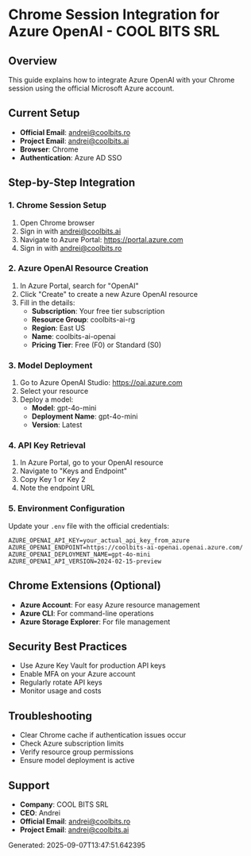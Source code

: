 # Chrome Session Integration for Azure OpenAI - COOL BITS SRL

## Overview
This guide explains how to integrate Azure OpenAI with your Chrome session using the official Microsoft Azure account.

## Current Setup
- **Official Email**: andrei@coolbits.ro
- **Project Email**: andrei@coolbits.ai
- **Browser**: Chrome
- **Authentication**: Azure AD SSO

## Step-by-Step Integration

### 1. Chrome Session Setup
1. Open Chrome browser
2. Sign in with andrei@coolbits.ai
3. Navigate to Azure Portal: https://portal.azure.com
4. Sign in with andrei@coolbits.ro

### 2. Azure OpenAI Resource Creation
1. In Azure Portal, search for "OpenAI"
2. Click "Create" to create a new Azure OpenAI resource
3. Fill in the details:
   - **Subscription**: Your free tier subscription
   - **Resource Group**: coolbits-ai-rg
   - **Region**: East US
   - **Name**: coolbits-ai-openai
   - **Pricing Tier**: Free (F0) or Standard (S0)

### 3. Model Deployment
1. Go to Azure OpenAI Studio: https://oai.azure.com
2. Select your resource
3. Deploy a model:
   - **Model**: gpt-4o-mini
   - **Deployment Name**: gpt-4o-mini
   - **Version**: Latest

### 4. API Key Retrieval
1. In Azure Portal, go to your OpenAI resource
2. Navigate to "Keys and Endpoint"
3. Copy Key 1 or Key 2
4. Note the endpoint URL

### 5. Environment Configuration
Update your `.env` file with the official credentials:
```
AZURE_OPENAI_API_KEY=your_actual_api_key_from_azure
AZURE_OPENAI_ENDPOINT=https://coolbits-ai-openai.openai.azure.com/
AZURE_OPENAI_DEPLOYMENT_NAME=gpt-4o-mini
AZURE_OPENAI_API_VERSION=2024-02-15-preview
```

## Chrome Extensions (Optional)
- **Azure Account**: For easy Azure resource management
- **Azure CLI**: For command-line operations
- **Azure Storage Explorer**: For file management

## Security Best Practices
- Use Azure Key Vault for production API keys
- Enable MFA on your Azure account
- Regularly rotate API keys
- Monitor usage and costs

## Troubleshooting
- Clear Chrome cache if authentication issues occur
- Check Azure subscription limits
- Verify resource group permissions
- Ensure model deployment is active

## Support
- **Company**: COOL BITS SRL
- **CEO**: Andrei
- **Official Email**: andrei@coolbits.ro
- **Project Email**: andrei@coolbits.ai

Generated: 2025-09-07T13:47:51.642395
